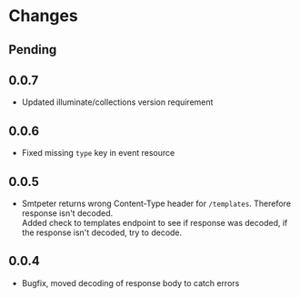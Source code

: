 # Changes

## Pending

## 0.0.7
- Updated illuminate/collections version requirement

## 0.0.6
- Fixed missing `type` key in event resource

## 0.0.5
- Smtpeter returns wrong Content-Type header for `/templates`. Therefore response isn't decoded.\
Added check to templates endpoint to see if response was decoded, if the  response isn't decoded, try to decode.

## 0.0.4
- Bugfix, moved decoding of response body to catch errors 
